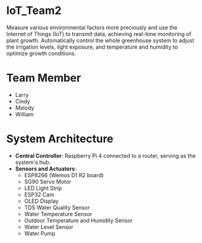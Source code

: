# IoT_Team2
Measure various environmental factors more preciously and use the Internet of Things (IoT) to transmit data, achieving real-time monitoring of plant growth.  Automatically control the whole greenhouse system to adjust the irrigation levels, light exposure, and temperature and humidity to optimize growth conditions.

# Team Member
- Larry
- Cindy
- Melody
- William


# System Architecture
- **Central Controller**: Raspberry Pi 4 connected to a router, serving as the system's hub.
- **Sensors and Actuators**:
  - ESP8266 (Wemos D1 R2 board)
  - SG90 Servo Motor
  - LED Light Strip
  - ESP32 Cam
  - OLED Display
  - TDS Water Quality Sensor
  - Water Temperature Sensor
  - Outdoor Temperature and Humidity Sensor
  - Water Level Sensor
  - Water Pump
